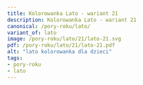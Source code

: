 ```yaml
---
title: Kolorowanka Lato - wariant 21
description: Kolorowanka Lato - wariant 21
canonical: /pory-roku/lato/
variant_of: lato
image: /pory-roku/lato/21/lato-21.svg
pdf: /pory-roku/lato/21/lato-21.pdf
alt: "lato kolorowanka dla dzieci"
tags:
- pory-roku
- lato
---
```

